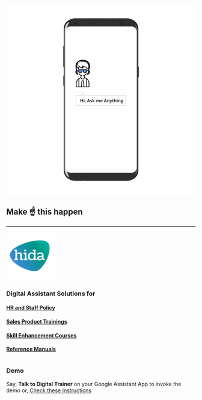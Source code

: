 
![phone image](images/ama.png)
## Make ☝️ this happen
---
![hida](images/hida-128x128.png)
### Digital Assistant Solutions for

#### [HR and Staff Policy](./hr.html)
#### [Sales Product Trainings](./sales.html)
#### [Skill Enhancement Courses](./skill.html)
#### [Reference Manuals](./manuals.html)
#
### Demo
Say, **Talk to Digital Trainer** on your Google Assistant App to invoke the demo
or,
[Check these Instructions](./demo.html)
